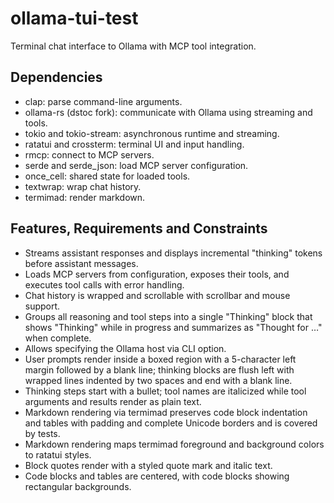 # ollama-tui-test
Terminal chat interface to Ollama with MCP tool integration.

## Dependencies
- clap: parse command-line arguments.
- ollama-rs (dstoc fork): communicate with Ollama using streaming and tools.
- tokio and tokio-stream: asynchronous runtime and streaming.
- ratatui and crossterm: terminal UI and input handling.
- rmcp: connect to MCP servers.
- serde and serde_json: load MCP server configuration.
- once_cell: shared state for loaded tools.
- textwrap: wrap chat history.
- termimad: render markdown.

## Features, Requirements and Constraints
- Streams assistant responses and displays incremental "thinking" tokens before assistant messages.
- Loads MCP servers from configuration, exposes their tools, and executes tool calls with error handling.
- Chat history is wrapped and scrollable with scrollbar and mouse support.
- Groups all reasoning and tool steps into a single "Thinking" block that shows "Thinking" while in progress and summarizes as "Thought for …" when complete.
- Allows specifying the Ollama host via CLI option.
- User prompts render inside a boxed region with a 5-character left margin followed by a blank line; thinking blocks are flush left with wrapped lines indented by two spaces and end with a blank line.
- Thinking steps start with a bullet; tool names are italicized while tool arguments and results render as plain text.
- Markdown rendering via termimad preserves code block indentation and tables with padding and complete Unicode borders and is covered by tests.
- Markdown rendering maps termimad foreground and background colors to ratatui styles.
- Block quotes render with a styled quote mark and italic text.
- Code blocks and tables are centered, with code blocks showing rectangular backgrounds.
